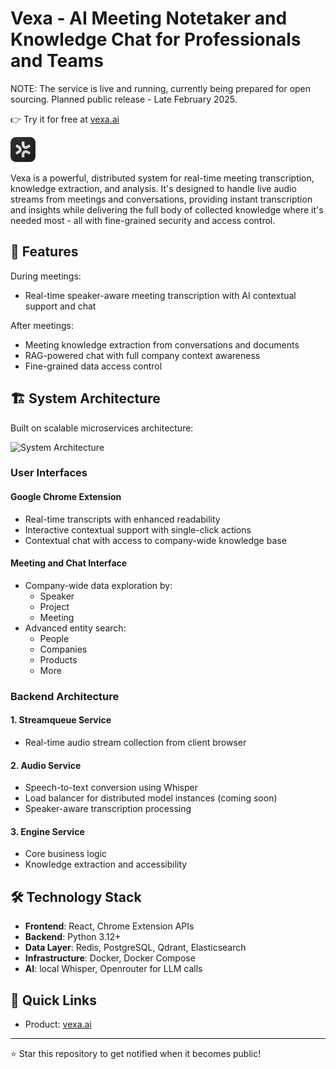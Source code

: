 # Vexa - AI Meeting Notetaker and Knowledge Chat for Professionals and Teams

NOTE: The service is live and running, currently being prepared for open sourcing. Planned public release - Late February 2025.

👉 Try it for free at [vexa.ai](https://vexa.ai)

<p align="left">
  <img src="assets/logodark.svg" alt="Vexa Logo" width="40"/>
</p>


Vexa is a powerful, distributed system for real-time meeting transcription, knowledge extraction, and analysis. It's designed to handle live audio streams from meetings and conversations, providing instant transcription and insights while delivering the full body of collected knowledge where it's needed most - all with fine-grained security and access control.

## 🚀 Features

During meetings:
- Real-time speaker-aware meeting transcription with AI contextual support and chat

After meetings:
- Meeting knowledge extraction from conversations and documents 
- RAG-powered chat with full company context awareness
- Fine-grained data access control

## 🏗 System Architecture

Built on scalable microservices architecture:

![System Architecture](assets/architecture-placeholder.png)

### User Interfaces

#### Google Chrome Extension
- Real-time transcripts with enhanced readability
- Interactive contextual support with single-click actions
- Contextual chat with access to company-wide knowledge base

#### Meeting and Chat Interface
- Company-wide data exploration by:
  - Speaker
  - Project
  - Meeting
- Advanced entity search:
  - People
  - Companies
  - Products
  - More

### Backend Architecture

#### 1. Streamqueue Service
- Real-time audio stream collection from client browser

#### 2. Audio Service
- Speech-to-text conversion using Whisper
- Load balancer for distributed model instances (coming soon)
- Speaker-aware transcription processing

#### 3. Engine Service
- Core business logic
- Knowledge extraction and accessibility

## 🛠 Technology Stack

- **Frontend**: React, Chrome Extension APIs
- **Backend**: Python 3.12+
- **Data Layer**: Redis, PostgreSQL, Qdrant, Elasticsearch
- **Infrastructure**: Docker, Docker Compose
- **AI**: local Whisper, Openrouter for LLM calls

## 🔗 Quick Links

- Product: [vexa.ai](https://vexa.ai)

---

⭐ Star this repository to get notified when it becomes public!